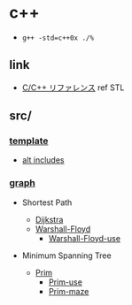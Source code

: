 # c++

- `g++ -std=c++0x ./%`

## link

- [C/C++ リファレンス](http://www.cppll.jp/cppreference/index.html)
ref STL

## src/

### [template](src/template.cpp.html)

- [alt includes](src/include.cpp.html)

### [graph](src/graph.head.cpp.html)

- Shortest Path
    - [Dijkstra](src/graph.dij.cpp.html)
    - [Warshall-Floyd](src/graph.wall.cpp.html)
        + [Warshall-Floyd-use](src/graph.wall.use.cpp.html)

- Minimum Spanning Tree
    - [Prim](src/graph.prim.cpp.html)
        + [Prim-use](src/graph.prim.use.cpp.html)
        + [Prim-maze](src/graph.prim.maze.cpp.html)
